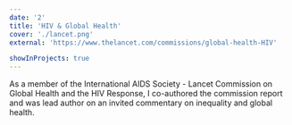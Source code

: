 ```yaml
---
date: '2'
title: 'HIV & Global Health'
cover: './lancet.png'
external: 'https://www.thelancet.com/commissions/global-health-HIV'

showInProjects: true
---
```


As a member of the International AIDS Society - Lancet Commission on Global Health and the HIV Response, I co-authored the commission report and was lead author on an invited commentary on inequality and global health.
